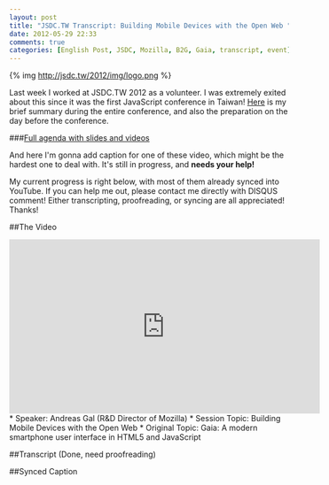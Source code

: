 ```yaml
---
layout: post
title: "JSDC.TW Transcript: Building Mobile Devices with the Open Web "
date: 2012-05-29 22:33
comments: true
categories: [English Post, JSDC, Mozilla, B2G, Gaia, transcript, event]
---
```

{% img http://jsdc.tw/2012/img/logo.png %}

Last week I worked at JSDC.TW 2012 as a volunteer. I was extremely exited about this since it was the first JavaScript conference in Taiwan! [Here](http://www.plurk.com/p/gflmfl) is my brief summary during the entire conference, and also the preparation on the day before the conference.


###[Full agenda with slides and videos](http://jsdc.tw/2012/Sessions)



And here I'm gonna add caption for one of these video, which might be the hardest one to deal with. It's still in progress, and **needs your help!** 


My current progress is right below, with most of them already synced into YouTube. If you can help me out, please contact me directly with DISQUS comment! Either transcripting, proofreading, or syncing are all appreciated! Thanks!


##The Video

<iframe width="560" height="315" src="http://www.youtube.com/embed/9_uTJ2iTovg?rel=0" frameborder="0" allowfullscreen></iframe>
*	Speaker: Andreas Gal (R&D Director of Mozilla)
*	Session Topic: Building Mobile Devices with the Open Web 
*	Original Topic: Gaia: A modern smartphone user interface in HTML5 and JavaScript

<!--more-->

##Transcript (Done, need proofreading)
<script src="https://gist.github.com/2836502.js?file=transcript.txt"></script>

##Synced Caption
<script src="https://gist.github.com/2787823.js?file=captions_zh-TW.srt"></script>
	
	

